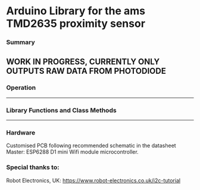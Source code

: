 # Arduino Library for the ams TMD2635 proximity sensor

### Summary

WORK IN PROGRESS, CURRENTLY ONLY OUTPUTS RAW DATA FROM PHOTODIODE
-----

### Operation

-----

### Library Functions and Class Methods

-----

### Hardware

Customised PCB following recommended schematic in the datasheet 
Master: ESP6288 D1 mini Wifi module microcontroller.

### Special thanks to:
Robot Electronics, UK:
  https://www.robot-electronics.co.uk/i2c-tutorial
